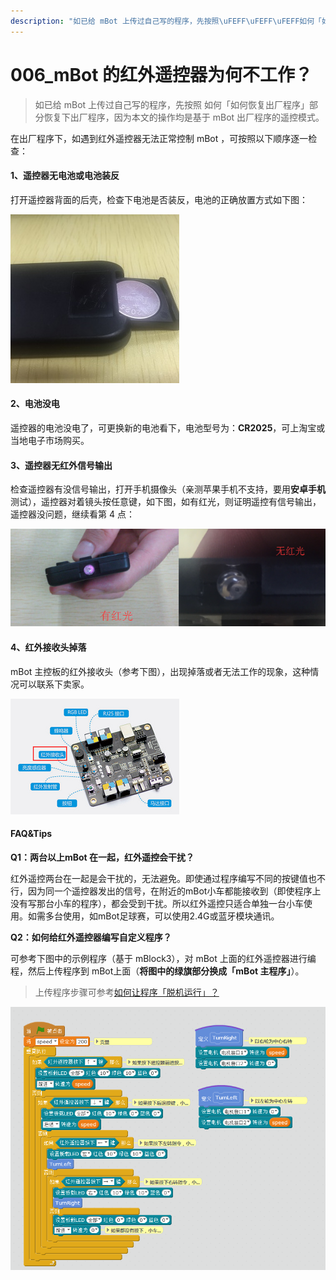 ```yaml
---
description: "如已给 mBot 上传过自己写的程序，先按照\uFEFF\uFEFF\uFEFF如何「如何恢复出厂程序」部分恢复下出厂程序，因为本文的操作均是基于 mBot 出厂程序的遥控模式。"
---
```


# 006\_mBot 的红外遥控器为何不工作？

> 如已给 mBot 上传过自己写的程序，先按照 如何「如何恢复出厂程序」部分恢复下出厂程序，因为本文的操作均是基于 mBot 出厂程序的遥控模式。

在出厂程序下，如遇到红外遥控器无法正常控制 mBot ，可按照以下顺序逐一检查：

#### 1、遥控器无电池或电池装反

打开遥控器背面的后壳，检查下电池是否装反，电池的正确放置方式如下图：

![](.gitbook/assets/hong-wai-yao-kong-qi.jpg)

#### 2、电池没电

遥控器的电池没电了，可更换新的电池看下，电池型号为：**CR2025**，可上淘宝或当地电子市场购买。

#### 3、遥控器无红外信号输出

检查遥控器有没信号输出，打开手机摄像头（亲测苹果手机不支持，要用**安卓手机**测试），遥控器对着镜头按任意键，如下图，如有红光，则证明遥控有信号输出，遥控器没问题，继续看第 4 点：

![](.gitbook/assets/wu-hong-guang-fu-ben.png)

#### 4、红外接收头掉落

mBot 主控板的红外接收头（参考下图），出现掉落或者无法工作的现象，这种情况可以联系下卖家。

![](.gitbook/assets/mcore.png)

####  FAQ&Tips

**Q1：两台以上mBot 在一起，红外遥控会干扰？**

红外遥控两台在一起是会干扰的，无法避免。即使通过程序编写不同的按键值也不行，因为同一个遥控器发出的信号，在附近的mBot小车都能接收到（即使程序上没有写那台小车的程序），都会受到干扰。所以红外遥控只适合单独一台小车使用。如需多台使用，如mBot足球赛，可以使用2.4G或蓝牙模块通讯。

**Q2：如何给红外遥控器编写自定义程序？**

可参考下图中的示例程序（基于 mBlock3），对 mBot 上面的红外遥控器进行编程，然后上传程序到 mBot上面（**将图中的绿旗部分换成「mBot 主程序」**）。

> 上传程序步骤可参考[如何让程序「脱机运行」？](tips/ru-he-rang-cheng-xu-tuo-ji-yun-hang.md)

![](.gitbook/assets/mbot-hong-wai-yao-kong.png)

